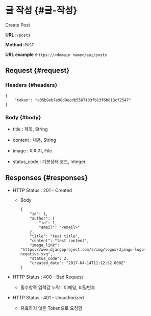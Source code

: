 # 글 작성 {#글-작성}

Create Post

**URL :**`/posts`

**Method :**`POST`

**URL example :**`https://<domain name>/api/posts`

## Request {#request}

### Headers {#headers}

```
{
    "token": "a35b9eb7e90d9ecdb5567183fb13f6b813cf2547"
}
```

### Body {#body}

* title : 제목, String

* content : 내용, String

* image : 이미지, File

* status\_code : 기분상태 코드, Integer

## Responses {#responses}

* HTTP Status : 201 - Created

  * Body

    ```
    {
        "id": 1,
        "author": {
            "id": 1,
            "email": "<email>"
        },
        "title": "test title",
        "content": "test content",
        "image_link": "https://www.djangoproject.com/s/img/logos/django-logo-negative.svg",
        "status_code": 2,
        "created_date": "2017-04-14T11:12:52.000Z"
    }
    ```

* HTTP Status : 400 - Bad Request

  * 필수항목 입력값 누락 : 이메일, 비밀번호

* HTTP Status : 401 - Unauthorized

  * 유효하지 않은 Token으로 요청함



